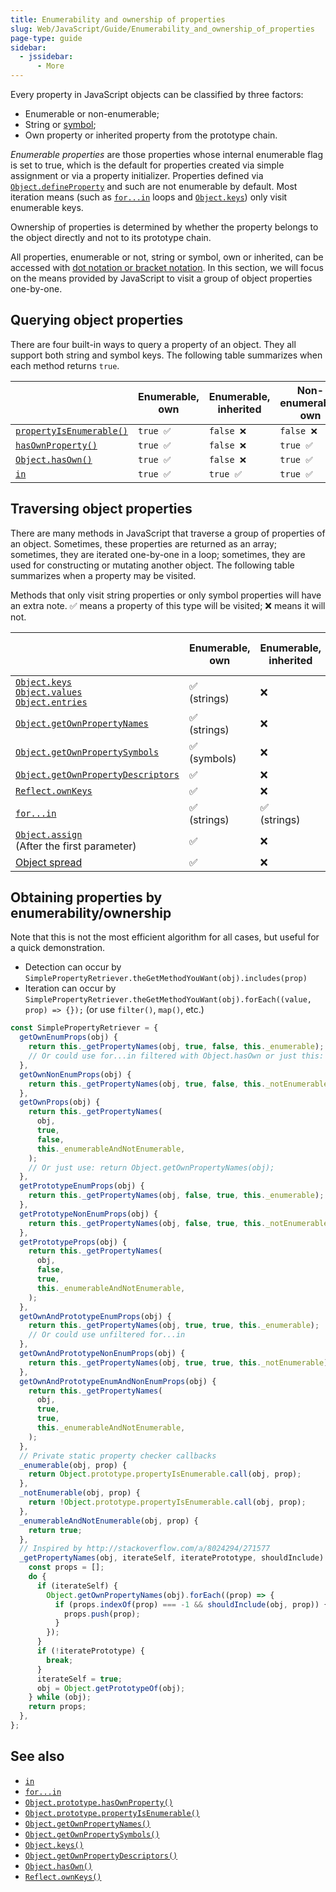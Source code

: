 ```yaml
---
title: Enumerability and ownership of properties
slug: Web/JavaScript/Guide/Enumerability_and_ownership_of_properties
page-type: guide
sidebar:
  - jssidebar:
      - More
---
```


Every property in JavaScript objects can be classified by three factors:

- Enumerable or non-enumerable;
- String or [symbol](/en-US/docs/Web/JavaScript/Reference/Global_Objects/Symbol);
- Own property or inherited property from the prototype chain.

_Enumerable properties_ are those properties whose internal enumerable flag is set to true, which is the default for properties created via simple assignment or via a property initializer. Properties defined via [`Object.defineProperty`](/en-US/docs/Web/JavaScript/Reference/Global_Objects/Object/defineProperty) and such are not enumerable by default. Most iteration means (such as [`for...in`](/en-US/docs/Web/JavaScript/Reference/Statements/for...in) loops and [`Object.keys`](/en-US/docs/Web/JavaScript/Reference/Global_Objects/Object/keys)) only visit enumerable keys.

Ownership of properties is determined by whether the property belongs to the object directly and not to its prototype chain.

All properties, enumerable or not, string or symbol, own or inherited, can be accessed with [dot notation or bracket notation](/en-US/docs/Web/JavaScript/Reference/Operators/Property_accessors). In this section, we will focus on the means provided by JavaScript to visit a group of object properties one-by-one.

## Querying object properties

There are four built-in ways to query a property of an object. They all support both string and symbol keys. The following table summarizes when each method returns `true`.

|                                                                                                             | Enumerable, own | Enumerable, inherited | Non-enumerable, own | Non-enumerable, inherited |
| ----------------------------------------------------------------------------------------------------------- | --------------- | --------------------- | ------------------- | ------------------------- |
| [`propertyIsEnumerable()`](/en-US/docs/Web/JavaScript/Reference/Global_Objects/Object/propertyIsEnumerable) | `true ✅`       | `false ❌`            | `false ❌`          | `false ❌`                |
| [`hasOwnProperty()`](/en-US/docs/Web/JavaScript/Reference/Global_Objects/Object/hasOwnProperty)             | `true ✅`       | `false ❌`            | `true ✅`           | `false ❌`                |
| [`Object.hasOwn()`](/en-US/docs/Web/JavaScript/Reference/Global_Objects/Object/hasOwn)                      | `true ✅`       | `false ❌`            | `true ✅`           | `false ❌`                |
| [`in`](/en-US/docs/Web/JavaScript/Reference/Operators/in)                                                   | `true ✅`       | `true ✅`             | `true ✅`           | `true ✅`                 |

## Traversing object properties

There are many methods in JavaScript that traverse a group of properties of an object. Sometimes, these properties are returned as an array; sometimes, they are iterated one-by-one in a loop; sometimes, they are used for constructing or mutating another object. The following table summarizes when a property may be visited.

Methods that only visit string properties or only symbol properties will have an extra note. ✅ means a property of this type will be visited; ❌ means it will not.

|                                                                                                                                                                                                                                                                        | Enumerable, own   | Enumerable, inherited | Non-enumerable, own | Non-enumerable, inherited |
| ---------------------------------------------------------------------------------------------------------------------------------------------------------------------------------------------------------------------------------------------------------------------- | ----------------- | --------------------- | ------------------- | ------------------------- |
| [`Object.keys`](/en-US/docs/Web/JavaScript/Reference/Global_Objects/Object/keys)<br />[`Object.values`](/en-US/docs/Web/JavaScript/Reference/Global_Objects/Object/values)<br />[`Object.entries`](/en-US/docs/Web/JavaScript/Reference/Global_Objects/Object/entries) | ✅<br />(strings) | ❌                    | ❌                  | ❌                        |
| [`Object.getOwnPropertyNames`](/en-US/docs/Web/JavaScript/Reference/Global_Objects/Object/getOwnPropertyNames)                                                                                                                                                         | ✅<br />(strings) | ❌                    | ✅<br />(strings)   | ❌                        |
| [`Object.getOwnPropertySymbols`](/en-US/docs/Web/JavaScript/Reference/Global_Objects/Object/getOwnPropertySymbols)                                                                                                                                                     | ✅<br />(symbols) | ❌                    | ✅<br />(symbols)   | ❌                        |
| [`Object.getOwnPropertyDescriptors`](/en-US/docs/Web/JavaScript/Reference/Global_Objects/Object/getOwnPropertyDescriptors)                                                                                                                                             | ✅                | ❌                    | ✅                  | ❌                        |
| [`Reflect.ownKeys`](/en-US/docs/Web/JavaScript/Reference/Global_Objects/Reflect/ownKeys)                                                                                                                                                                               | ✅                | ❌                    | ✅                  | ❌                        |
| [`for...in`](/en-US/docs/Web/JavaScript/Reference/Statements/for...in)                                                                                                                                                                                                 | ✅<br />(strings) | ✅<br />(strings)     | ❌                  | ❌                        |
| [`Object.assign`](/en-US/docs/Web/JavaScript/Reference/Global_Objects/Object/assign)<br />(After the first parameter)                                                                                                                                                  | ✅                | ❌                    | ❌                  | ❌                        |
| [Object spread](/en-US/docs/Web/JavaScript/Reference/Operators/Spread_syntax)                                                                                                                                                                                          | ✅                | ❌                    | ❌                  | ❌                        |

## Obtaining properties by enumerability/ownership

Note that this is not the most efficient algorithm for all cases, but useful for a quick demonstration.

- Detection can occur by `SimplePropertyRetriever.theGetMethodYouWant(obj).includes(prop)`
- Iteration can occur by `SimplePropertyRetriever.theGetMethodYouWant(obj).forEach((value, prop) => {});` (or use `filter()`, `map()`, etc.)

```js
const SimplePropertyRetriever = {
  getOwnEnumProps(obj) {
    return this._getPropertyNames(obj, true, false, this._enumerable);
    // Or could use for...in filtered with Object.hasOwn or just this: return Object.keys(obj);
  },
  getOwnNonEnumProps(obj) {
    return this._getPropertyNames(obj, true, false, this._notEnumerable);
  },
  getOwnProps(obj) {
    return this._getPropertyNames(
      obj,
      true,
      false,
      this._enumerableAndNotEnumerable,
    );
    // Or just use: return Object.getOwnPropertyNames(obj);
  },
  getPrototypeEnumProps(obj) {
    return this._getPropertyNames(obj, false, true, this._enumerable);
  },
  getPrototypeNonEnumProps(obj) {
    return this._getPropertyNames(obj, false, true, this._notEnumerable);
  },
  getPrototypeProps(obj) {
    return this._getPropertyNames(
      obj,
      false,
      true,
      this._enumerableAndNotEnumerable,
    );
  },
  getOwnAndPrototypeEnumProps(obj) {
    return this._getPropertyNames(obj, true, true, this._enumerable);
    // Or could use unfiltered for...in
  },
  getOwnAndPrototypeNonEnumProps(obj) {
    return this._getPropertyNames(obj, true, true, this._notEnumerable);
  },
  getOwnAndPrototypeEnumAndNonEnumProps(obj) {
    return this._getPropertyNames(
      obj,
      true,
      true,
      this._enumerableAndNotEnumerable,
    );
  },
  // Private static property checker callbacks
  _enumerable(obj, prop) {
    return Object.prototype.propertyIsEnumerable.call(obj, prop);
  },
  _notEnumerable(obj, prop) {
    return !Object.prototype.propertyIsEnumerable.call(obj, prop);
  },
  _enumerableAndNotEnumerable(obj, prop) {
    return true;
  },
  // Inspired by http://stackoverflow.com/a/8024294/271577
  _getPropertyNames(obj, iterateSelf, iteratePrototype, shouldInclude) {
    const props = [];
    do {
      if (iterateSelf) {
        Object.getOwnPropertyNames(obj).forEach((prop) => {
          if (props.indexOf(prop) === -1 && shouldInclude(obj, prop)) {
            props.push(prop);
          }
        });
      }
      if (!iteratePrototype) {
        break;
      }
      iterateSelf = true;
      obj = Object.getPrototypeOf(obj);
    } while (obj);
    return props;
  },
};
```

## See also

- [`in`](/en-US/docs/Web/JavaScript/Reference/Operators/in)
- [`for...in`](/en-US/docs/Web/JavaScript/Reference/Statements/for...in)
- [`Object.prototype.hasOwnProperty()`](/en-US/docs/Web/JavaScript/Reference/Global_Objects/Object/hasOwnProperty)
- [`Object.prototype.propertyIsEnumerable()`](/en-US/docs/Web/JavaScript/Reference/Global_Objects/Object/propertyIsEnumerable)
- [`Object.getOwnPropertyNames()`](/en-US/docs/Web/JavaScript/Reference/Global_Objects/Object/getOwnPropertyNames)
- [`Object.getOwnPropertySymbols()`](/en-US/docs/Web/JavaScript/Reference/Global_Objects/Object/getOwnPropertySymbols)
- [`Object.keys()`](/en-US/docs/Web/JavaScript/Reference/Global_Objects/Object/keys)
- [`Object.getOwnPropertyDescriptors()`](/en-US/docs/Web/JavaScript/Reference/Global_Objects/Object/getOwnPropertyDescriptors)
- [`Object.hasOwn()`](/en-US/docs/Web/JavaScript/Reference/Global_Objects/Object/hasOwn)
- [`Reflect.ownKeys()`](/en-US/docs/Web/JavaScript/Reference/Global_Objects/Reflect/ownKeys)
